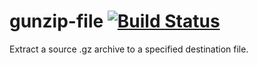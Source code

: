 # gunzip-file [![Build Status](https://travis-ci.org/tyxla/gunzip-file.svg)](https://travis-ci.org/tyxla/gunzip-file)
Extract a source .gz archive to a specified destination file.
